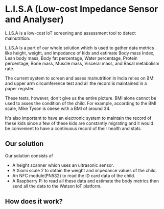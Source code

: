 # L.I.S.A (Low-cost Impedance Sensor and Analyser)

L.I.S.A is a low-cost IoT screening and assessment tool to detect malnutrition.  

L.I.S.A is a part of our whole solution which is used to gather data metrics like height, weight, and impedance of kids and estimate Body mass Index, Lean body mass, Body fat percentage, Water percentage, Protein percentage, Bone mass, Muscle mass, Visceral mass, and Basal metabolism rate.

The current system to screen and asses malnutrition in India relies on BMI and upper arm circumference test and all the record is maintained in a paper register. 

These tests, however, don't give us the entire picture. BMI alone cannot be used to asses the condition of the child. For example, according to the BMI scale, Mike Tyson is obese with a BMI of around 34.

It's also important to have an electronic system to maintain the record of these kids since a few of these kids are constantly migrating and it would be convenient to have a continuous record of their health and stats. 

## Our solution

Our solution consists of 
* A height scanner which uses an ultrasonic sensor.
* A Xiomi scale 2 to obtain the weight and impedance values of the child.
* An NFC module(PN532) to read the ID card data of the child.
* A Raspberry Pi to read all these data and estimate the body metrics then send all the data to the Watson IoT platform.

## How does it work?
